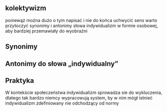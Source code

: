 ## kolektywizm
poniewąż można dużo o tym napisać i nie do końca uchwycić sens
warto przytoczyć synonimy i antonimy słowa indywidualizm w formie osobowej, aby 
bardziej przemawiały do wyobraźni



## Synonimy


## Antonimy do słowa „indywidualny”


## Praktyka
W kontekście społeczeństwa indywidualizm sprowadza sie do wykluczenia,
dlatego tak bardzo niemcy wypracowują system, by w nim mógł istnieć indywidualizm zdefiniowany
nie odchodzący od normy



